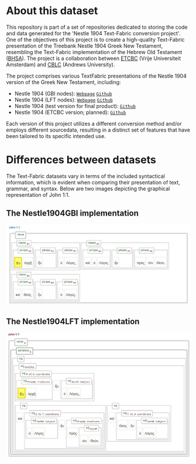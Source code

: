 # About this dataset

This repository is part of a set of repositories dedicated to storing the code and data generated for the 'Nestle 1904 Text-Fabric conversion project'. One of the objectives of this project is to create a high-quality Text-Fabric presentation of the Treebank Nestle 1904 Greek New Testament, resembling the Text-Fabric implementation of the Hebrew Old Testament ([BHSA](https://github.com/ETCBC/bhsa)). The project is a collaboration between [ETCBC](https://github.com/ETCBC) (Vrije Universiteit Amsterdam) and [CBLC](https://github.com/CenterBLC) (Andrews University). 

The project comprises various TextFabric presentations of the Nestle 1904 version of the Greek New Testament, including:
* Nestle 1904 (GBI nodes): [`Webpage`](https://tonyjurg.github.io/Nestle1904GBI/) [`Github`](https://github.com/tonyjurg/Nestle1904GBI)
* Nestle 1904 (LFT nodes): [`Webpage`](https://tonyjurg.github.io/Nestle1904LFT/) [`Github`](https://github.com/tonyjurg/Nestle1904LFT)
* Nestle 1904 (test version for final product): [`Github`](https://github.com/saulocantanhede/tfgreek2)
* Nestle 1904 (ETCBC version; planned): [`Github`](https://github.com/ETCBC/nestle1904)

Each version of this project utilizes a different conversion method and/or employs different sourcedata, resulting in a distinct set of features that have been tailored to its specific intended use.

# Differences between datasets

The Text-Fabric datasets vary in terms of the included syntactical information, which is evident when comparing their presentation of text, grammar, and syntax. Below are two images depicting the graphical representation of John 1:1.

## The Nestle1904GBI implementation

<img src="assets/images/john1v1GBI.jpg" alt="John 1v1 in Nestle1904GBI Text-Fabric">

## The Nestle1904LFT implementation

<img src="assets/images/john1v1LFT.jpg" alt="John 1v1 in Nestle1904LFT Text-Fabric">





